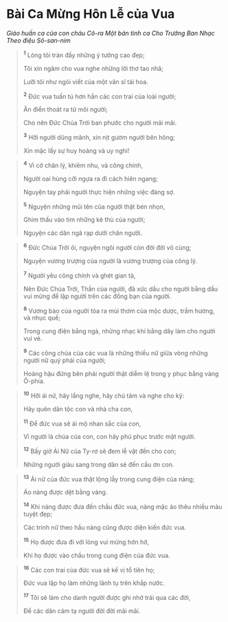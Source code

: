 # Bài Ca Mừng Hôn Lễ của Vua
*Giáo huấn ca của con cháu Cô-ra Một bản tình ca Cho Trưởng Ban Nhạc Theo điệu Sô-san-nim*

> <sup><b>1</b></sup> Lòng tôi tràn đầy những ý tưởng cao đẹp;
> 
> Tôi xin ngâm cho vua nghe những lời thơ tao nhã;
> 
> Lưỡi tôi như ngòi viết của một văn sĩ tài hoa.
> 
> <sup><b>2</b></sup> Ðức vua tuấn tú hơn hẳn các con trai của loài người;
> 
> Ân điển thoát ra từ môi người;
> 
> Cho nên Ðức Chúa Trời ban phước cho người mãi mãi.
> 
> <sup><b>3</b></sup> Hỡi người dũng mãnh, xin nịt gươm người bên hông;
> 
> Xin mặc lấy sự huy hoàng và uy nghi!
>


> <sup><b>4</b></sup> Vì cớ chân lý, khiêm nhu, và công chính,
> 
> Người oai hùng cỡi ngựa ra đi cách hiên ngang;
> 
> Nguyện tay phải người thực hiện những việc đáng sợ.
> 
> <sup><b>5</b></sup> Nguyện những mũi tên của người thật bén nhọn,
> 
> Ghim thấu vào tim những kẻ thù của người;
> 
> Nguyện các dân ngã rạp dưới chân người.
>


> <sup><b>6</b></sup> Ðức Chúa Trời ôi, nguyện ngôi người còn đời đời vô cùng;
> 
> Nguyện vương trượng của người là vương trượng của công lý.
> 
> <sup><b>7</b></sup> Người yêu công chính và ghét gian tà,
> 
> Nên Ðức Chúa Trời, Thần của người, đã xức dầu cho người bằng dầu vui mừng để lập người trên các đồng bạn của người.
> 
> <sup><b>8</b></sup> Vương bào của người tỏa ra mùi thơm của mộc dược, trầm hương, và nhục quế;
> 
> Trong cung điện bằng ngà, những nhạc khí bằng dây làm cho người vui vẻ.
> 
> <sup><b>9</b></sup> Các công chúa của các vua là những thiếu nữ giữa vòng những người nữ quý phái của người;
> 
> Hoàng hậu đứng bên phải người thật diễm lệ trong y phục bằng vàng Ô-phia.
>


> <sup><b>10</b></sup> Hỡi ái nữ, hãy lắng nghe, hãy chú tâm và nghe cho kỹ:
> 
> Hãy quên dân tộc con và nhà cha con,
> 
> <sup><b>11</b></sup> Ðể đức vua sẽ ái mộ nhan sắc của con,
> 
> Vì người là chúa của con, con hãy phủ phục trước mặt người.
> 
> <sup><b>12</b></sup> Bấy giờ Ái Nữ của Ty-rơ sẽ đem lễ vật đến cho con;
> 
> Những người giàu sang trong dân sẽ đến cầu ơn con.
>


> <sup><b>13</b></sup> Ái nữ của đức vua thật lộng lẫy trong cung điện của nàng;
> 
> Áo nàng được dệt bằng vàng.
> 
> <sup><b>14</b></sup> Khi nàng được đưa đến chầu đức vua, nàng mặc áo thêu nhiều màu tuyệt đẹp;
> 
> Các trinh nữ theo hầu nàng cũng được diện kiến đức vua.
> 
> <sup><b>15</b></sup> Họ được đưa đi với lòng vui mừng hớn hở,
> 
> Khi họ được vào chầu trong cung điện của đức vua.
>


> <sup><b>16</b></sup> Các con trai của đức vua sẽ kế vị tổ tiên họ;
> 
> Ðức vua lập họ làm những lãnh tụ trên khắp nước.
> 
> <sup><b>17</b></sup> Tôi sẽ làm cho danh người được ghi nhớ trải qua các đời,
> 
> Ðể các dân cảm tạ người đời đời mãi mãi.
>

